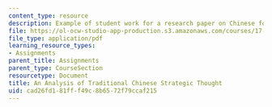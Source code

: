 ```yaml
---
content_type: resource
description: Example of student work for a research paper on Chinese foreign policy.
file: https://ol-ocw-studio-app-production.s3.amazonaws.com/courses/17-408-chinese-foreign-policy-fall-2013/cad26fd181fff49c8b6572f79ccaf215_MIT17_408F13_AnlyisTrdtnl.pdf
file_type: application/pdf
learning_resource_types:
- Assignments
parent_title: Assignments
parent_type: CourseSection
resourcetype: Document
title: An Analysis of Traditional Chinese Strategic Thought
uid: cad26fd1-81ff-f49c-8b65-72f79ccaf215
---
```

